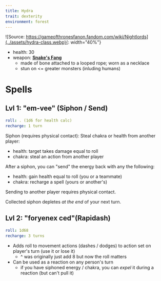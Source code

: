 ```yaml
---
title: Hydra
trait: dexterity
environment: forest
---
```


![Source: https://gameofthronesfanon.fandom.com/wiki/Nightlords](../assets/hydra-class.webp){: width="40%"}

- health: 30
- weapon: [**Snake's Fang**](../Weapons)
  - made of bone attached to a looped rope; worn as a necklace 
  - stun on <= greater monsters (inluding humans)


# Spells

## Lvl 1: "em-vee" (Siphon / Send)
```yaml
roll: . (1d6 for health calc)
recharge: 1 turn
```

Siphon (requires physical contact): Steal chakra or health from another player:

- health: target takes damage equal to roll
- chakra: steal an action from another player

After a siphon, you can "send" the energy back with any the following:

- health: gain health equal to roll (you or a teammate)
- chakra: recharge a spell (yours or another's)

Sending to another player requires physical contact.

Collected siphon depletes _at the end_ of your next turn.

<!-- 
Special moves:
- steal health from self (or ally), convert to other ally
 -->


## Lvl 2: "foryenex ced"(Rapidash)
```yaml
roll: 1d68
recharge: 3 turns
```

- Adds roll to movement actions (dashes / dodges) to action set on player's turn (use it or lose it)
  - ^ was originally just add 8 but now the roll matters
- Can be used as a reaction on any person's turn
  - if you have siphoned energy / chakra, you can _expel_ it during a reaction (but can't pull it)


<!-- ## Lvl 3 (special): "em-vee-star"
```yaml
roll: 1d20 >>
charge: 1 turn
recharge: 1 day
```

 --><!-- Player stretches out arms, and emits a piercing pulse wave touching anything within 3 dashes. Any creature (including teammates) caught in pulse: -->

<!-- 
- lose magic for 2 turns 
- including base spells and dodge
- take damage equal to dice rollover / # of creatures in radius


Player gets health equal to dice rollover.

Nat 20: full health
-->
